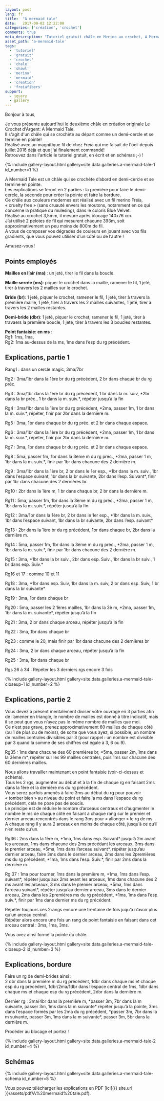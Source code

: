 ```yaml
---
layout: post
lang: fr
title:  "A mermaid tale"
date:   2017-09-02 12:22:00
categories: ['création', 'crochet']
comments: true
meta_description: "Tutoriel gratuit châle en Merino au crochet, A Mermaid Tale"
asset_path: 'a-mermaid-tale'
tags:
  - 'tutoriel'
  - 'gratuit'
  - 'crochet'
  - 'chale'
  - 'shawl'
  - 'merino'
  - 'mermaid'
  - 'creation'
  - 'freiafibers'
support:
  - jquery
  - gallery
---
```


Bonjour à tous,

Je vous présente aujourd'hui le deuxième châle en création originale Le Crochet d'Argent: A Mermaid Tale.  
Il s'agit d'un châle qui se crochète au départ comme un demi-cercle et se termine en pointe!  
Réalisé avec un magnifique fil de chez Freïa qui me faisait de l'oeil depuis juillet 2016 déjà et que j'ai finalement commandé!  
Retrouvez dans l'article le tutoriel gratuit, en écrit et en schémas ;-) !  

{% include gallery-layout.html gallery=site.data.galleries.a-mermaid-tale-1 id_number=1 %}

A Mermaid Tale est un châle qui se crochète d’abord en demi-cercle et se termine en pointe.  
Les explications se feront en 2 parties : la première pour faire le demi-cercle, la seconde pour créer la pointe et faire la bordure.  
Ce châle aux couleurs modernes est réalisé avec un fil merino Freïa, « cruelty free » (sans cruauté envers les moutons, notamment en ce qui concerne la pratique du mulesing), dans le coloris Blue Velvet.  
Réalisé au crochet 3,5mm, il mesure après blocage 140x76 cm.  
J’ai utilisé 2 pelotes de fil qui mesurent chacune 393m, soit approximativement un peu moins de 800m de fil.  
A vous de composer vos dégradés de couleurs en jouant avec vos fils gradients, que vous pouvez utiliser d’un côté ou de l’autre !

Amusez-vous !

## Points employés

**Mailles en l’air (ma)** : un jeté, tirer le fil dans la boucle.

**Maille serrée (ms)**:  piquer le crochet dans la maille, ramener le fil, 1 jeté, tirer à travers les 2 mailles sur le crochet.

**Bride (br)**: 1 jeté, piquer le crochet, ramener le fil, 1 jeté, tirer à travers la première maille, 1 jeté, tirer à travers les 2 mailles suivantes, 1 jeté, tirer à travers les 2 mailles restantes.

**Demi-bride (dbr)**: 1 jeté, piquer le crochet, ramener le fil, 1 jeté, tirer à travaers la première boucle, 1 jeté, tirer à travers les 3 boucles restantes.

**Point fantaisie: en ms** :  
Rg1: 1ms, 1ma,  
Rg2: 1ma au-dessus de la ms, 1ms dans l’esp du rg précédent.

## Explications, partie 1

Rang1 : dans un cercle magic, 3ma/7br

Rg2 : 3ma/1br dans la 1ère br du rg précédent, 2 br dans chaque br du rg préc.

Rg3 : 3ma/1br dans la 1ère br du rg précédent, 1 br dans la m. suiv, \*2br dans la br préc., 1 br dans la m. suiv.\*, répéter jusqu’à la fin

Rg4 : 3ma/1br dans la 1ère br du rg précédent, \*2ma, passer 1m, 1 br dans la m. suiv.\*, répéter, finir par 2br dans la dernière m.

Rg5 : 3ma, 1br dans chaque br du rg préc. et 2 br dans chaque espace.

Rg6 : 3ma/1br dans la 1ère br du rg précédent, \*2ma, passer 1m, 1 br dans la m. suiv.\*, répéter, finir par 2br dans la dernière m.

Rg7 : 3ma, 1br dans chaque br du rg préc. et 2 br dans chaque espace.

Rg8 : 5ma, passer 1m, 1br dans la 3ème m du rg préc., \*2ma, passer 1 m, 1br dans la m. suiv.\*, finir par 1br dans chacune des 2 dernière m.

Rg9 : 3ma/1br dans la 1ère br, 2 br dans le 1er esp., \*1br dans la m. suiv., 1br dans l’espace suivant, 1br dans la br suivante, 2br dans l’esp. Suivant\*, finir par 1br dans chacune des 2 dernières br.

Rg10 : 2br dans la 1ère m, 1 br dans chaque br, 2 br dans la dernière m.

Rg11 : 5ma, passer 1m, 1br dans la 3ème m du rg préc., \*2ma, passer 1 m, 1br dans la m. suiv.\*, répéter jusqu’à la fin

Rg12 : 3ma/1br dans la 1ère br, 2 br dans le 1er esp., \*1br dans la m. suiv., 1br dans l’espace suivant, 1br dans la br suivante, 2br dans l’esp. suivant\*

Rg13 : 2br dans la 1ère br du rg précédent, 1br dans chaque br, 2br dans la dernière m.

Rg14 : 5ma, passer 1m, 1br dans la 3ème m du rg préc., \*2ma, passer 1 m, 1br dans la m. suiv.\*, finir par 1br dans chacune des 2 dernière m.

Rg15 : 3ma, \*1br dans la br suiv., 2br dans esp. Suiv., 1br dans la br suiv., 1 br dans esp. Suiv.\*

Rg16 et 17 : comme 10 et 11

Rg18 : 3ma, \*1br dans esp. Suiv, 1br dans la m. suiv, 2 br dans esp. Suiv, 1 br dans la br suivante\*

Rg19 : 3ma, 1br dans chaque br

Rg20 : 5ma, passer les 2 1ères mailles, 1br dans la 3è m, \*2ma, passer 1m, 1br dans la m. suivante\*, répéter jusqu’à la fin

Rg21 : 3ma, 2 br dans chaque arceau, répéter jusqu’à la fin

Rg22 : 3ma, 1br dans chaque br

Rg23 : comme le 20, mais finir par 1br dans chacune des 2 dernières br

Rg24 : 3ma, 2 br dans chaque arceau, répéter jusqu’à la fin

Rg25 : 3ma, 1br dans chaque br

Rgs 26 à 34 : Répéter les 3 derniers rgs encore 3 fois

{% include gallery-layout.html gallery=site.data.galleries.a-mermaid-tale-closeup-1 id_number=2 %}

## Explications, partie 2

Vous devez à présent mentalement diviser votre ouvrage en 3 parties afin de l’amener en triangle, le nombre de mailles est donné à titre indicatif, mais il se peut que vous n’ayez pas le même nombre de mailles que moi.  
Ce n’est pas grave, prenez approximativement 60 mailles de chaque côté (ou 1 de plus ou de moins), de sorte que vous ayez, si possible, un nombre de mailles centrales divisibles par 3 (pour rappel : un nombre est divisible par 3 quand la somme de ses chiffres est égale à 3, 6 ou 9).

Rg35 : 1ms dans chacune des 60 premières br, \*5ma, passer 2m, 1ms dans la 3ème m\*, répéter sur les 99 mailles centrales, puis 1ms sur chacune des 60 dernières mailles.

Nous allons travailler maintenant en point fantaisie (voir-ci-dessus et schéma).  
Tous les 2 rgs, augmenter au début et à la fin de chaque rg en faisant 2ms dans la 1ère et la dernière ms du rg précédent.  
Vous serez parfois amenés à faire 3ms au début du rg pour pouvoir « tomber bien » au niveau du point et faire la ms dans l’espace du rg précédent, cela ne pose pas de soucis.  
Le principe est de réduire le nombre d’arceaux centraux et d’augmenter le nombre le ms de chaque côté en faisant à chaque rang sur le premier et dernier arceau rencontrés dans le rang 3ms pour « allonger » le rg de ms.   
A chaque rang il y aura 2 arceaux en moins de chaque côté, jusqu’à ce qu’il n’en reste qu’un.

Rg36 : 2ms dans la 1ère m, \*1ma, 1ms dans esp. Suivant\* jusqu’à 2m avant les arceaux, 1ms dans chacune des 2ms précédant les arceaux, 3ms dans le premier arceau, \*5ma, 1ms dans l’arceau suivant\*, répéter jusqu’au dernier arceau, faire 3ms dans le dernier arceau, 2ms dans les 2premières ms du rg précédent, \*1ma, 1ms dans l’esp. Suiv.\*, finir par 2ms dans la dernière m.

Rg 37 : 1ma pour tourner, 1ms dans la première m, \*1ma, 1ms dans l’esp. suivant\*, répéter jusqu’aux 2ms avant les arceaux, 1ms dans chacune des 2 ms avant les arceaux, 3 ms dans le premier arceau, \*5ma, 1ms dans l’arceau suivant\*, répéter jusqu’au dernier arceau, 3ms dans le dernier arceau, 2ms dans les 2premières ms du rg précédent, \*1ma, 1ms dans l’esp. suiv.\*, finir par 1ms dans dernier ms du rg précédent.

Répéter toujours ces 2rangs encore une trentaine de fois juqu’à n’avoir plus qu’un arceau central.  
Répéter alors encore une fois un rang de point fantaisie en faisant dans cet arceau central : 3ms, 1ma, 3ms.  

Vous avez ainsi formé la pointe du châle.

{% include gallery-layout.html gallery=site.data.galleries.a-mermaid-tale-closeup-2 id_number=3 %}

## Explications, bordure

Faire un rg de demi-brides ainsi :  
2 dbr dans la première m du rg précédent, 1dbr dans chaque ms et chaque esp du rg précédent, 1dbr/2ma/1dbr dans l’espace central de 1ms, 1dbr dans chaque ms et chaque esp du rg précédent, 2dbr dans la dernière m.

Dernier rg : 3ma/4br dans la première m, \*passer 3m, 7br dans la m suivante, passer 3m, 1ms dans la m suivante\* répéter jusqu’à la pointe, 3ms dans l’espace formés par les 2ma du rg précédent, \*passer 3m, 7br dans la m suivante, passer 3m, 1ms dans la m suivante\*, passer 3m, 5br dans la dernière m.

Procéder au blocage et portez !

{% include gallery-layout.html gallery=site.data.galleries.a-mermaid-tale-2 id_number=4 %}

## Schémas

{% include gallery-layout.html gallery=site.data.galleries.a-mermaid-tale-schema id_number=5 %}

Vous pouvez télécharger les explications en PDF [ici]({{ site.url }}/assets/pdf/A%20mermaid%20tale.pdf).
